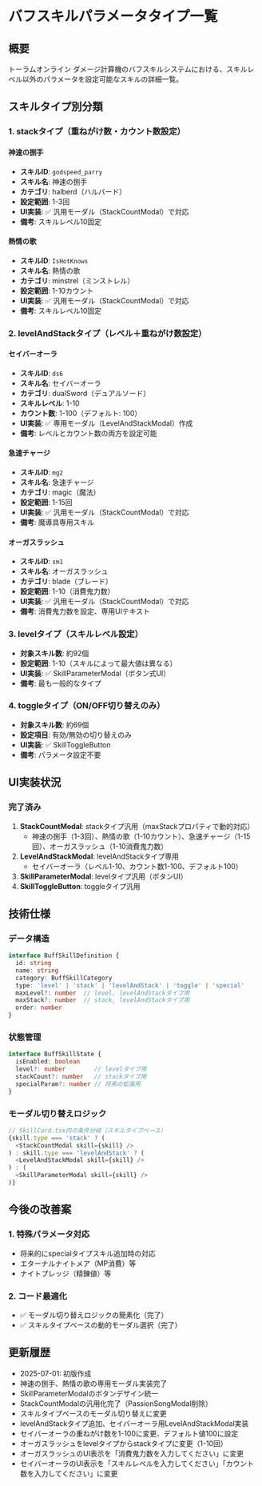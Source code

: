 # バフスキルパラメータタイプ一覧

## 概要
トーラムオンライン ダメージ計算機のバフスキルシステムにおける、スキルレベル以外のパラメータを設定可能なスキルの詳細一覧。

## スキルタイプ別分類

### 1. stackタイプ（重ねがけ数・カウント数設定）

#### 神速の捌手
- **スキルID**: `godspeed_parry`
- **スキル名**: 神速の捌手
- **カテゴリ**: halberd（ハルバード）
- **設定範囲**: 1-3回
- **UI実装**: ✅ 汎用モーダル（StackCountModal）で対応
- **備考**: スキルレベル10固定

#### 熱情の歌
- **スキルID**: `IsHotKnows`
- **スキル名**: 熱情の歌
- **カテゴリ**: minstrel（ミンストレル）
- **設定範囲**: 1-10カウント
- **UI実装**: ✅ 汎用モーダル（StackCountModal）で対応
- **備考**: スキルレベル10固定

### 2. levelAndStackタイプ（レベル＋重ねがけ数設定）

#### セイバーオーラ
- **スキルID**: `ds6`
- **スキル名**: セイバーオーラ
- **カテゴリ**: dualSword（デュアルソード）
- **スキルレベル**: 1-10
- **カウント数**: 1-100（デフォルト: 100）
- **UI実装**: ✅ 専用モーダル（LevelAndStackModal）作成
- **備考**: レベルとカウント数の両方を設定可能

#### 急速チャージ
- **スキルID**: `mg2`
- **スキル名**: 急速チャージ
- **カテゴリ**: magic（魔法）
- **設定範囲**: 1-15回
- **UI実装**: ✅ 汎用モーダル（StackCountModal）で対応
- **備考**: 魔導具専用スキル

#### オーガスラッシュ
- **スキルID**: `sm1`
- **スキル名**: オーガスラッシュ
- **カテゴリ**: blade（ブレード）
- **設定範囲**: 1-10（消費鬼力数）
- **UI実装**: ✅ 汎用モーダル（StackCountModal）で対応
- **備考**: 消費鬼力数を設定、専用UIテキスト

### 3. levelタイプ（スキルレベル設定）
- **対象スキル数**: 約92個
- **設定範囲**: 1-10（スキルによって最大値は異なる）
- **UI実装**: ✅ SkillParameterModal（ボタン式UI）
- **備考**: 最も一般的なタイプ

### 4. toggleタイプ（ON/OFF切り替えのみ）
- **対象スキル数**: 約69個
- **設定項目**: 有効/無効の切り替えのみ
- **UI実装**: ✅ SkillToggleButton
- **備考**: パラメータ設定不要

## UI実装状況

### 完了済み
1. **StackCountModal**: stackタイプ汎用（maxStackプロパティで動的対応）
   - 神速の捌手（1-3回）、熱情の歌（1-10カウント）、急速チャージ（1-15回）、オーガスラッシュ（1-10消費鬼力数）
2. **LevelAndStackModal**: levelAndStackタイプ専用
   - セイバーオーラ（レベル1-10、カウント数1-100、デフォルト100）
3. **SkillParameterModal**: levelタイプ汎用（ボタンUI）
4. **SkillToggleButton**: toggleタイプ汎用

## 技術仕様

### データ構造
```typescript
interface BuffSkillDefinition {
  id: string
  name: string
  category: BuffSkillCategory
  type: 'level' | 'stack' | 'levelAndStack' | 'toggle' | 'special'
  maxLevel?: number  // level, levelAndStackタイプ用
  maxStack?: number  // stack, levelAndStackタイプ用
  order: number
}
```

### 状態管理
```typescript
interface BuffSkillState {
  isEnabled: boolean
  level?: number        // levelタイプ用
  stackCount?: number   // stackタイプ用
  specialParam?: number // 将来の拡張用
}
```

### モーダル切り替えロジック
```typescript
// SkillCard.tsx内の条件分岐（スキルタイプベース）
{skill.type === 'stack' ? (
  <StackCountModal skill={skill} />
) : skill.type === 'levelAndStack' ? (
  <LevelAndStackModal skill={skill} />
) : (
  <SkillParameterModal skill={skill} />
)}
```

## 今後の改善案

### 1. 特殊パラメータ対応
- 将来的にspecialタイプスキル追加時の対応
- エターナルナイトメア（MP消費）等
- ナイトプレッジ（精錬値）等

### 2. コード最適化
- ✅ モーダル切り替えロジックの簡素化（完了）
- ✅ スキルタイプベースの動的モーダル選択（完了）

## 更新履歴
- 2025-07-01: 初版作成
- 神速の捌手、熱情の歌の専用モーダル実装完了
- SkillParameterModalのボタンデザイン統一
- StackCountModalの汎用化完了（PassionSongModal削除）
- スキルタイプベースのモーダル切り替えに変更
- levelAndStackタイプ追加、セイバーオーラ用LevelAndStackModal実装
- セイバーオーラの重ねがけ数を1-100に変更、デフォルト値100に設定
- オーガスラッシュをlevelタイプからstackタイプに変更（1-10回）
- オーガスラッシュのUI表示を「消費鬼力数を入力してください」に変更
- セイバーオーラのUI表示を「スキルレベルを入力してください」「カウント数を入力してください」に変更